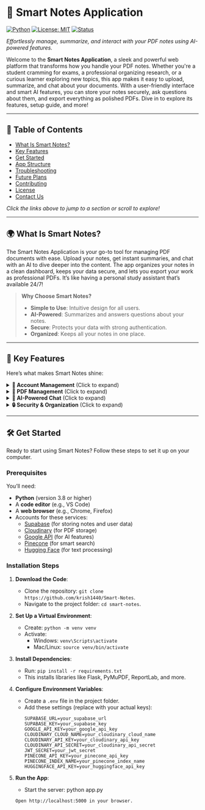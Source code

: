# 🌟 Smart Notes Application
 [![Python](https://img.shields.io/badge/Python-3.8+-blue.svg)](https://www.python.org) [![License: MIT](https://img.shields.io/badge/License-MIT-green.svg)](https://opensource.org/licenses/MIT) [![Status](https://img.shields.io/badge/Status-Active-brightgreen.svg)](https://github.com)

*Effortlessly manage, summarize, and interact with your PDF notes using AI-powered features.*

Welcome to the **Smart Notes Application**, a sleek and powerful web platform that transforms how you handle your PDF notes. Whether you're a student cramming for exams, a professional organizing research, or a curious learner exploring new topics, this app makes it easy to upload, summarize, and chat about your documents. With a user-friendly interface and smart AI features, you can store your notes securely, ask questions about them, and export everything as polished PDFs. Dive in to explore its features, setup guide, and more!

---

## 📑 Table of Contents

- [What Is Smart Notes?](#what-is-smart-notes)
- [Key Features](#key-features)
- [Get Started](#get-started)
- [App Structure](#app-structure)
- [Troubleshooting](#troubleshooting)
- [Future Plans](#future-plans)
- [Contributing](#contributing)
- [License](#license)
- [Contact Us](#contact-us)

*Click the links above to jump to a section or scroll to explore!*

---

## 🌍 What Is Smart Notes?

The Smart Notes Application is your go-to tool for managing PDF documents with ease. Upload your notes, get instant summaries, and chat with an AI to dive deeper into the content. The app organizes your notes in a clean dashboard, keeps your data secure, and lets you export your work as professional PDFs. It’s like having a personal study assistant that’s available 24/7!

> **Why Choose Smart Notes?**  
> - **Simple to Use**: Intuitive design for all users.  
> - **AI-Powered**: Summarizes and answers questions about your notes.  
> - **Secure**: Protects your data with strong authentication.  
> - **Organized**: Keeps all your notes in one place.

---

## 🚀 Key Features

Here’s what makes Smart Notes shine:

<details>
<summary><strong>👤 Account Management</strong> (Click to expand)</summary>

- **Sign Up**: Create an account with your email and password. Verify it with a one-time code sent to your email.  
- **Log In**: Access your notes securely with your credentials.  
- **Change Password**: Keep your account safe by updating your password anytime.

</details>

<details>
<summary><strong>📄 PDF Management</strong> (Click to expand)</summary>

- **Upload PDFs**: Add PDF files (up to 5MB) with a daily limit of 5 uploads.  
- **Auto-Summaries**: Get concise summaries of your PDFs to grasp key points quickly.  
- **Rename Notes**: Give your notes custom names for easy reference.  
- **Delete Notes**: Remove unwanted notes, including their summaries and chats.  
- **Export to PDF**: Download your notes, summaries, and chats as a beautifully formatted PDF.

</details>

<details>
<summary><strong>🤖 AI-Powered Chat</strong> (Click to expand)</summary>

- **Ask Questions**: Chat with an AI to get answers based on your PDF content. Perfect for clarifying concepts or digging deeper.  
- **View Chat History**: Revisit past questions and answers for each note.  
- **Daily Limit**: Ask up to 20 questions per day to ensure smooth performance.

</details>

<details>
<summary><strong>🔒 Security & Organization</strong> (Click to expand)</summary>

- **Authentication**: All actions require login to keep your data private.  
- **Note Organization**: See all your notes in a tidy dashboard, sorted by upload date.  
- **Cloud Storage**: Your PDFs are safely stored in the cloud, accessible anytime.

</details>

---

## 🛠 Get Started

Ready to start using Smart Notes? Follow these steps to set it up on your computer.

### Prerequisites
You’ll need:
- **Python** (version 3.8 or higher)  
- A **code editor** (e.g., VS Code)  
- A **web browser** (e.g., Chrome, Firefox)  
- Accounts for these services:  
  - [Supabase](https://supabase.com) (for storing notes and user data)  
  - [Cloudinary](https://cloudinary.com) (for PDF storage)  
  - [Google API](https://cloud.google.com) (for AI features)  
  - [Pinecone](https://www.pinecone.io) (for smart search)  
  - [Hugging Face](https://huggingface.co) (for text processing)

### Installation Steps
1. **Download the Code**:
   - Clone the repository: `git clone https://github.com/krish1440/Smart-Notes`.
   - Navigate to the project folder: `cd smart-notes`.

2. **Set Up a Virtual Environment**:
   - Create: `python -m venv venv`
   - Activate:
     - Windows: `venv\Scripts\activate`
     - Mac/Linux: `source venv/bin/activate`

3. **Install Dependencies**:
   - Run: `pip install -r requirements.txt`
   - This installs libraries like Flask, PyMuPDF, ReportLab, and more.

4. **Configure Environment Variables**:
   - Create a `.env` file in the project folder.
   - Add these settings (replace with your actual keys):
     ```plaintext
     SUPABASE_URL=your_supabase_url
     SUPABASE_KEY=your_supabase_key
     GOOGLE_API_KEY=your_google_api_key
     CLOUDINARY_CLOUD_NAME=your_cloudinary_cloud_name
     CLOUDINARY_API_KEY=your_cloudinary_api_key
     CLOUDINARY_API_SECRET=your_cloudinary_api_secret
     JWT_SECRET=your_jwt_secret
     PINECONE_API_KEY=your_pinecone_api_key
     PINECONE_INDEX_NAME=your_pinecone_index_name
     HUGGINGFACE_API_KEY=your_huggingface_api_key
5.  **Run the App**:
    - Start the server: python app.py
    ```plaintext
    Open http://localhost:5000 in your browser.

